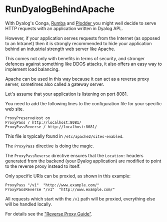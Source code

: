 # RunDyalogBehindApache

With Dyalog's Conga, [Rumba](https://github.com/aplteam/RumbaLean "Link to the project on GitHub") and [Plodder ](https://github.com/aplteam/Plodder  "Link to the project on GitHub") you might well decide to serve HTTP requests with an application written in Dyalog  APL.

However, if your application serves requests from the Internet (as opposed to an Intranet) then it is strongly recommended to hide your application behind an industrial strength web server like Apache.

This comes not only with benefits in terms of security, and stronger defences against something like DDOS attacks, it also offers an easy way to implement load balancing.

Apache can be used in this way because it can act as a reverse proxy server, sometimes also called a gateway server. 

Let's assume that your application is listening on port 8081.

You need to add the following lines to the configuration file for your specific web site. 

```
ProxyPreserveHost on
ProxyPass / http://localhost:8081/
ProxyPassReverse / http://localhost:8081/
```

This file is typically found in `/etc/apache2/sites-enabled`.

The `ProxyPass` directive is doing the magic.

The `ProxyPassReverse` directive ensures that the `Location:` headers generated from the backend (your Dyalog application) are modified to point to the reverse proxy instead to itself.

Only specific URIs can be proxied, as shown in this example:

```
ProxyPass "/v1"  "http://www.example.com/"
ProxyPassReverse "/v1"  "http://www.example.com/"
```

All requests which start with the `/v1` path will be proxied, everything else will be handled locally.

For details see the ["Reverse Proxy Guide"](https://httpd.apache.org/docs/2.4/howto/reverse_proxy.html "Link to the Apache documentation").